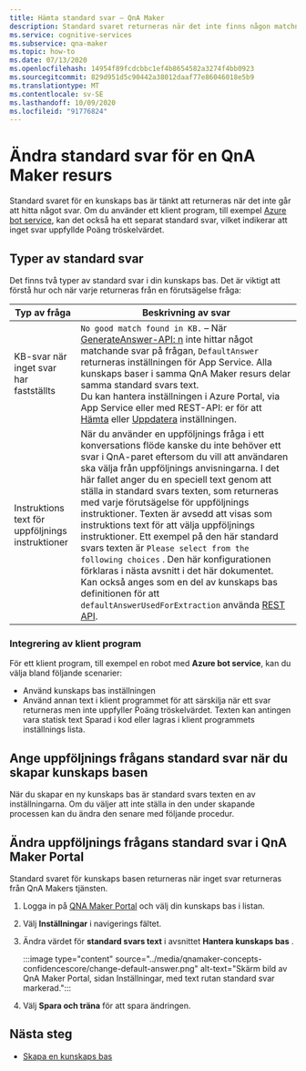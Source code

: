 ```yaml
---
title: Hämta standard svar – QnA Maker
description: Standard svaret returneras när det inte finns någon matchning till frågan. Du kanske vill ändra standard svaret från standard-standardsvaret.
ms.service: cognitive-services
ms.subservice: qna-maker
ms.topic: how-to
ms.date: 07/13/2020
ms.openlocfilehash: 14954f89fcdcbbc1ef4b8654582a3274f4bb0923
ms.sourcegitcommit: 829d951d5c90442a38012daaf77e86046018e5b9
ms.translationtype: MT
ms.contentlocale: sv-SE
ms.lasthandoff: 10/09/2020
ms.locfileid: "91776824"
---
```

# <a name="change-default-answer-for-a-qna-maker-resource"></a>Ändra standard svar för en QnA Maker resurs

Standard svaret för en kunskaps bas är tänkt att returneras när det inte går att hitta något svar. Om du använder ett klient program, till exempel [Azure bot service](https://docs.microsoft.com/azure/bot-service/bot-builder-howto-qna?view=azure-bot-service-4.0&tabs=cs#calling-qna-maker-from-your-bot), kan det också ha ett separat standard svar, vilket indikerar att inget svar uppfyllde Poäng tröskelvärdet.

## <a name="types-of-default-answer"></a>Typer av standard svar

Det finns två typer av standard svar i din kunskaps bas. Det är viktigt att förstå hur och när varje returneras från en förutsägelse fråga:


|Typ av fråga|Beskrivning av svar|
|--|--|
|KB-svar när inget svar har fastställts|`No good match found in KB.` – När [GenerateAnswer-API: n](https://docs.microsoft.com/rest/api/cognitiveservices/qnamakerruntime/runtime/generateanswer) inte hittar något matchande svar på frågan, `DefaultAnswer` returneras inställningen för App Service. Alla kunskaps baser i samma QnA Maker resurs delar samma standard svars text.<br>Du kan hantera inställningen i Azure Portal, via App Service eller med REST-API: er för att [Hämta](https://docs.microsoft.com/rest/api/appservice/webapps/listapplicationsettings) eller [Uppdatera](https://docs.microsoft.com/rest/api/appservice/webapps/updateapplicationsettings) inställningen.|
|Instruktions text för uppföljnings instruktioner|När du använder en uppföljnings fråga i ett konversations flöde kanske du inte behöver ett svar i QnA-paret eftersom du vill att användaren ska välja från uppföljnings anvisningarna. I det här fallet anger du en speciell text genom att ställa in standard svars texten, som returneras med varje förutsägelse för uppföljnings instruktioner. Texten är avsedd att visas som instruktions text för att välja uppföljnings instruktioner. Ett exempel på den här standard svars texten är `Please select from the following choices` . Den här konfigurationen förklaras i nästa avsnitt i det här dokumentet. Kan också anges som en del av kunskaps bas definitionen för att `defaultAnswerUsedForExtraction` använda [REST API](https://docs.microsoft.com/rest/api/cognitiveservices/qnamaker/knowledgebase/create).|

### <a name="client-application-integration"></a>Integrering av klient program

För ett klient program, till exempel en robot med **Azure bot service**, kan du välja bland följande scenarier:

* Använd kunskaps bas inställningen
* Använd annan text i klient programmet för att särskilja när ett svar returneras men inte uppfyller Poäng tröskelvärdet. Texten kan antingen vara statisk text Sparad i kod eller lagras i klient programmets inställnings lista.

## <a name="set-follow-up-prompts-default-answer-when-you-create-knowledge-base"></a>Ange uppföljnings frågans standard svar när du skapar kunskaps basen

När du skapar en ny kunskaps bas är standard svars texten en av inställningarna. Om du väljer att inte ställa in den under skapande processen kan du ändra den senare med följande procedur.

## <a name="change-follow-up-prompts-default-answer-in-qna-maker-portal"></a>Ändra uppföljnings frågans standard svar i QnA Maker Portal

Standard svaret för kunskaps basen returneras när inget svar returneras från QnA Makers tjänsten.

1. Logga in på [QNA Maker Portal](https://www.qnamaker.ai/) och välj din kunskaps bas i listan.
1. Välj **Inställningar** i navigerings fältet.
1. Ändra värdet för **standard svars text** i avsnittet **Hantera kunskaps bas** .

    :::image type="content" source="../media/qnamaker-concepts-confidencescore/change-default-answer.png" alt-text="Skärm bild av QnA Maker Portal, sidan Inställningar, med text rutan standard svar markerad.":::

1. Välj **Spara och träna** för att spara ändringen.

## <a name="next-steps"></a>Nästa steg

* [Skapa en kunskaps bas](../How-to/manage-knowledge-bases.md)
